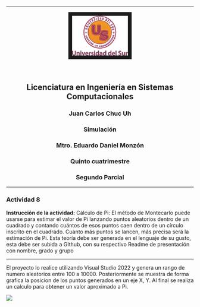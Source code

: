-------------
<p align="center">
<img src="/UNISUR.png" width="150" height="107" border="10"/>
</p>
<br>
<h2 align="center">Licenciatura en Ingeniería en Sistemas Computacionales</h2>
<h3 align="center">Juan Carlos Chuc Uh</h3>
<h3 align="center">Simulación</h3>
<h3 align="center">Mtro. Eduardo Daniel Monzón</h3>
<h3 align="center">Quinto cuatrimestre</h3>
<h3 align="center">Segundo Parcial</h3>

-------------

### Actividad 8

**Instrucción de la actividad:**
Cálculo de Pi: El método de Montecarlo puede usarse para estimar el valor de Pi lanzando puntos aleatorios dentro de un cuadrado y contando cuántos de esos puntos caen dentro de un círculo inscrito en el cuadrado. Cuanto más puntos se lancen, más precisa será la estimación de Pi.
Esta teoría debe ser generada en el lenguaje de su gusto, esta debe ser subida a GIthub, con su respectivo Readme de presentación con nombre, grado y grupo

-------------

El proyecto lo realice utilizando Visual Studio 2022 y genera un rango de numero aleatorios entre 100 a 10000. Posteriormente se muestra de forma grafica la posicion de los puntos generados en un eje X, Y. Al final se realiza un calculo para obtener un valor aproximado a Pi.

![](/MetodoMonteCarlo.png.png)
